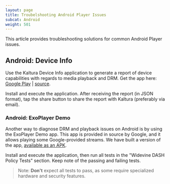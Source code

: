 ```yaml
---
layout: page
title: Troubelshooting Android Player Issues
subcat: Android
weight: 501
---
```


This article provides troubleshooting solutions for common Android Player issues.

## Android: Device Info  

Use the Kaltura Device Info application to generate a report of device capabilities with regards to media playback and DRM.
Get the app here: [Google Play](https://play.google.com/store/apps/details?id=com.kaltura.kalturadeviceinfo) | [source](https://github.com/kaltura/kaltura-device-info-android).

Install and execute the application. After receiving the report (in JSON format), tap the share button to share the report with Kaltura (preferably via email).

### Android: ExoPlayer Demo  

Another way to diagnose DRM and playback issues on Android is by using the ExoPlayer Demo app. This app is provided in source by Google, and it allows playing some Google-provided streams.
We have built a version of the app, [available as an APK](https://dl.dropboxusercontent.com/u/125871244/apps/testapps/drm/exoplayer/exoplayer-demo-v1.5.7.apk).

Install and execute the application, then run all tests in the "Widevine DASH Policy Tests" section. Keep note of the passing and failing tests.

> Note: **Don't** expect all tests to pass, as some require specialized hardware and security features.
